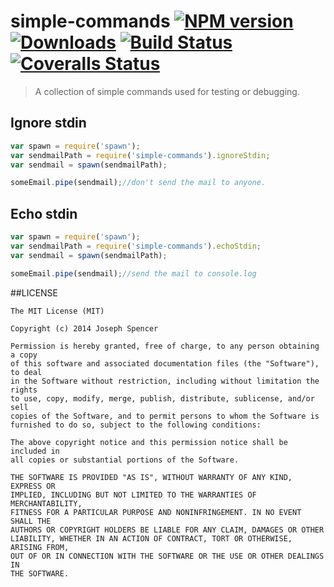 # simple-commands [![NPM version][npm-image]][npm-url] [![Downloads][downloads-image]][npm-url] [![Build Status][travis-image]][travis-url] [![Coveralls Status][coveralls-image]][coveralls-url]
> A collection of simple commands used for testing or debugging.

## Ignore stdin
```javascript
var spawn = require('spawn');
var sendmailPath = require('simple-commands').ignoreStdin;
var sendmail = spawn(sendmailPath);

someEmail.pipe(sendmail);//don't send the mail to anyone.
```

## Echo stdin
```javascript
var spawn = require('spawn');
var sendmailPath = require('simple-commands').echoStdin;
var sendmail = spawn(sendmailPath);

someEmail.pipe(sendmail);//send the mail to console.log
```

##LICENSE
``````
The MIT License (MIT)

Copyright (c) 2014 Joseph Spencer

Permission is hereby granted, free of charge, to any person obtaining a copy
of this software and associated documentation files (the "Software"), to deal
in the Software without restriction, including without limitation the rights
to use, copy, modify, merge, publish, distribute, sublicense, and/or sell
copies of the Software, and to permit persons to whom the Software is
furnished to do so, subject to the following conditions:

The above copyright notice and this permission notice shall be included in
all copies or substantial portions of the Software.

THE SOFTWARE IS PROVIDED "AS IS", WITHOUT WARRANTY OF ANY KIND, EXPRESS OR
IMPLIED, INCLUDING BUT NOT LIMITED TO THE WARRANTIES OF MERCHANTABILITY,
FITNESS FOR A PARTICULAR PURPOSE AND NONINFRINGEMENT. IN NO EVENT SHALL THE
AUTHORS OR COPYRIGHT HOLDERS BE LIABLE FOR ANY CLAIM, DAMAGES OR OTHER
LIABILITY, WHETHER IN AN ACTION OF CONTRACT, TORT OR OTHERWISE, ARISING FROM,
OUT OF OR IN CONNECTION WITH THE SOFTWARE OR THE USE OR OTHER DEALINGS IN
THE SOFTWARE.
``````

[downloads-image]: http://img.shields.io/npm/dm/simple-commands.svg
[npm-url]: https://npmjs.org/package/simple-commands
[npm-image]: http://img.shields.io/npm/v/simple-commands.svg

[travis-url]: https://travis-ci.org/jsdevel/node-simple-commands
[travis-image]: http://img.shields.io/travis/jsdevel/node-simple-commands.svg

[coveralls-url]: https://coveralls.io/r/jsdevel/node-simple-commands
[coveralls-image]: http://img.shields.io/coveralls/jsdevel/node-simple-commands/master.svg
